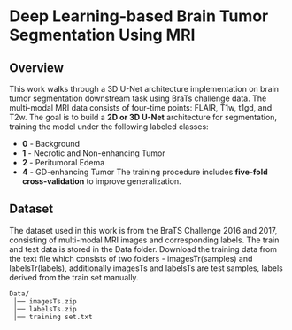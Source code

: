 # Deep Learning-based Brain Tumor Segmentation Using MRI

## Overview
This work walks through a 3D U-Net architecture implementation on brain tumor segmentation downstream task using BraTs challenge data. The multi-modal MRI data consists of four-time points: FLAIR, T1w, t1gd, and T2w. The goal is to build a **2D or 3D U-Net** architecture for segmentation, training the model under the following labeled classes:
- **0** - Background
- **1** - Necrotic and Non-enhancing Tumor
- **2** - Peritumoral Edema
- **4** - GD-enhancing Tumor
The training procedure includes **five-fold cross-validation** to improve generalization.

## Dataset
The dataset used in this work is from the BraTS Challenge 2016 and 2017, consisting of multi-modal MRI images and corresponding labels. The train and test data is stored in the Data folder. Download the training data from the text file which consists of two folders - imagesTr(samples) and labelsTr(labels), additionally imagesTs and labelsTs are test samples, labels derived from the train set manually.

```plaintext
Data/
 │── imagesTs.zip
 │── labelsTs.zip
 │── training set.txt
